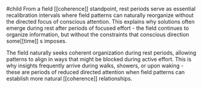 #child 
From a field [[coherence]] standpoint, rest periods serve as essential recalibration intervals where field patterns can naturally reorganize without the directed focus of conscious attention. This explains why solutions often emerge during rest after periods of focused effort - the field continues to organize information, but without the constraints that conscious direction some[[time]] s imposes.

The field naturally seeks coherent organization during rest periods, allowing patterns to align in ways that might be blocked during active effort. This is why insights frequently arrive during walks, showers, or upon waking - these are periods of reduced directed attention when field patterns can establish more natural [[coherence]] relationships.